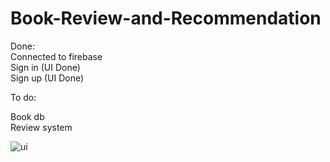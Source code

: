 # Book-Review-and-Recommendation


Done:<br>
Connected to firebase <br>
Sign in (UI Done)<br>
Sign up (UI Done)<br>


To do:<br>

Book db<br>
Review system<br>

![ui](https://user-images.githubusercontent.com/81677957/133871803-ca7a7c3f-e8bb-498d-9b98-668023199d14.png)



